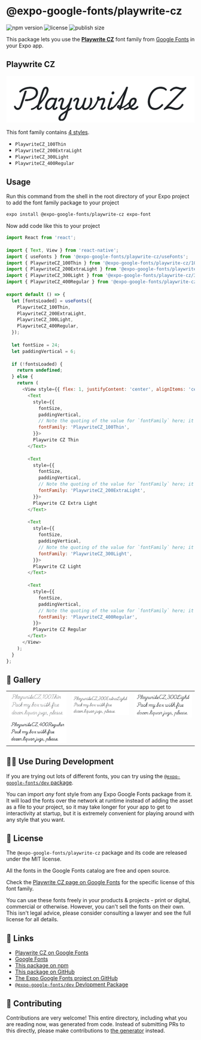 # @expo-google-fonts/playwrite-cz

![npm version](https://flat.badgen.net/npm/v/@expo-google-fonts/playwrite-cz)
![license](https://flat.badgen.net/github/license/expo/google-fonts)
![publish size](https://flat.badgen.net/packagephobia/install/@expo-google-fonts/playwrite-cz)

This package lets you use the [**Playwrite CZ**](https://fonts.google.com/specimen/Playwrite+CZ) font family from [Google Fonts](https://fonts.google.com/) in your Expo app.

## Playwrite CZ

![Playwrite CZ](./font-family.png)

This font family contains [4 styles](#-gallery).

- `PlaywriteCZ_100Thin`
- `PlaywriteCZ_200ExtraLight`
- `PlaywriteCZ_300Light`
- `PlaywriteCZ_400Regular`

## Usage

Run this command from the shell in the root directory of your Expo project to add the font family package to your project
```sh
expo install @expo-google-fonts/playwrite-cz expo-font
```

Now add code like this to your project
```js
import React from 'react';

import { Text, View } from 'react-native';
import { useFonts } from '@expo-google-fonts/playwrite-cz/useFonts';
import { PlaywriteCZ_100Thin } from '@expo-google-fonts/playwrite-cz/100Thin';
import { PlaywriteCZ_200ExtraLight } from '@expo-google-fonts/playwrite-cz/200ExtraLight';
import { PlaywriteCZ_300Light } from '@expo-google-fonts/playwrite-cz/300Light';
import { PlaywriteCZ_400Regular } from '@expo-google-fonts/playwrite-cz/400Regular';

export default () => {
  let [fontsLoaded] = useFonts({
    PlaywriteCZ_100Thin,
    PlaywriteCZ_200ExtraLight,
    PlaywriteCZ_300Light,
    PlaywriteCZ_400Regular,
  });

  let fontSize = 24;
  let paddingVertical = 6;

  if (!fontsLoaded) {
    return undefined;
  } else {
    return (
      <View style={{ flex: 1, justifyContent: 'center', alignItems: 'center' }}>
        <Text
          style={{
            fontSize,
            paddingVertical,
            // Note the quoting of the value for `fontFamily` here; it expects a string!
            fontFamily: 'PlaywriteCZ_100Thin',
          }}>
          Playwrite CZ Thin
        </Text>

        <Text
          style={{
            fontSize,
            paddingVertical,
            // Note the quoting of the value for `fontFamily` here; it expects a string!
            fontFamily: 'PlaywriteCZ_200ExtraLight',
          }}>
          Playwrite CZ Extra Light
        </Text>

        <Text
          style={{
            fontSize,
            paddingVertical,
            // Note the quoting of the value for `fontFamily` here; it expects a string!
            fontFamily: 'PlaywriteCZ_300Light',
          }}>
          Playwrite CZ Light
        </Text>

        <Text
          style={{
            fontSize,
            paddingVertical,
            // Note the quoting of the value for `fontFamily` here; it expects a string!
            fontFamily: 'PlaywriteCZ_400Regular',
          }}>
          Playwrite CZ Regular
        </Text>
      </View>
    );
  }
};

```

## 🔡 Gallery


||||
|-|-|-|
|![PlaywriteCZ_100Thin](./PlaywriteCZ_100Thin.ttf.png)|![PlaywriteCZ_200ExtraLight](./PlaywriteCZ_200ExtraLight.ttf.png)|![PlaywriteCZ_300Light](./PlaywriteCZ_300Light.ttf.png)||
|![PlaywriteCZ_400Regular](./PlaywriteCZ_400Regular.ttf.png)||||


## 👩‍💻 Use During Development

If you are trying out lots of different fonts, you can try using the [`@expo-google-fonts/dev` package](https://github.com/expo/google-fonts/tree/master/font-packages/dev#readme).

You can import *any* font style from any Expo Google Fonts package from it. It will load the fonts
over the network at runtime instead of adding the asset as a file to your project, so it may take longer
for your app to get to interactivity at startup, but it is extremely convenient
for playing around with any style that you want.

## 📖 License

The `@expo-google-fonts/playwrite-cz` package and its code are released under the MIT license.

All the fonts in the Google Fonts catalog are free and open source.

Check the [Playwrite CZ page on Google Fonts](https://fonts.google.com/specimen/Playwrite+CZ) for the specific license of this font family.

You can use these fonts freely in your products & projects - print or digital, commercial or otherwise. However, you can't sell the fonts on their own. This isn't legal advice, please consider consulting a lawyer and see the full license for all details.

## 🔗 Links

- [Playwrite CZ on Google Fonts](https://fonts.google.com/specimen/Playwrite+CZ)
- [Google Fonts](https://fonts.google.com/)
- [This package on npm](https://www.npmjs.com/package/@expo-google-fonts/playwrite-cz)
- [This package on GitHub](https://github.com/expo/google-fonts/tree/master/font-packages/playwrite-cz)
- [The Expo Google Fonts project on GitHub](https://github.com/expo/google-fonts)
- [`@expo-google-fonts/dev` Devlopment Package](https://github.com/expo/google-fonts/tree/master/font-packages/dev)

## 🤝 Contributing

Contributions are very welcome! This entire directory, including what you are reading now, was generated from code. Instead of submitting PRs to this directly, please make contributions to [the generator](https://github.com/expo/google-fonts/tree/master/packages/generator) instead.

